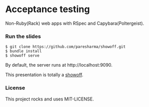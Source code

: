 # Acceptance testing

Non-Ruby(Rack) web apps with RSpec and Capybara(Poltergeist).

### Run the slides

```
$ git clone https://github.com/paresharma/showoff.git
$ bundle install
$ showoff serve
```

By default, the server runs at http://localhost:9090.

This presentation is totally a [showoff](https://github.com/puppetlabs/showoff).

### License

This project rocks and uses MIT-LICENSE.
